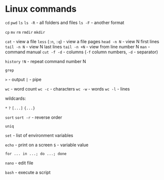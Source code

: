 # Linux commands

`cd`
`pwd`
`ls`
`ls -R` - all folders and files
`ls -F` - another format

`cp`
`mv`
`rm`
`rmdir`
`mkdir`

`cat` - view a file
`less` (`:n`, `:q`) - view a file pages
`head -n N` - view N first lines
`tail -n N` - view N last lines
`tail -n +N` - view from line number N
`man` - command manual
`cut -f -d` - columns (`-f` column numbers, `-d` - separator)

`history`
`!N` - repeat command number N

`grep`

`>` - output
`|` - pipe

`wc` - word count
`wc -c` - characters
`wc -w` - words
`wc -l` - lines

wildcards:

`*`
`?`
`[...]`
`{...}`

`sort`
`sort -r` - reverse order

`uniq` 

`set` - list of environment variables

`echo` - print on a screen
`$` - variable value

`for ... in ...; do ...; done`

`nano` - edit file

`bash` - execute a script
